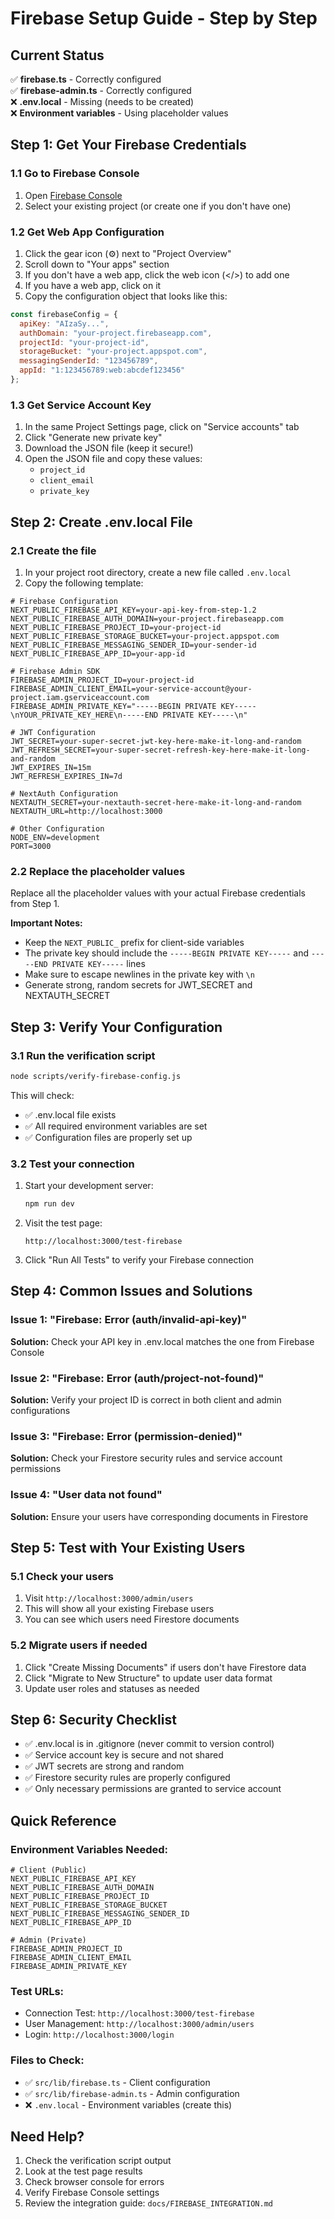 # Firebase Setup Guide - Step by Step

## Current Status
✅ **firebase.ts** - Correctly configured  
✅ **firebase-admin.ts** - Correctly configured  
❌ **.env.local** - Missing (needs to be created)  
❌ **Environment variables** - Using placeholder values  

## Step 1: Get Your Firebase Credentials

### 1.1 Go to Firebase Console
1. Open [Firebase Console](https://console.firebase.google.com/)
2. Select your existing project (or create one if you don't have one)

### 1.2 Get Web App Configuration
1. Click the gear icon (⚙️) next to "Project Overview"
2. Scroll down to "Your apps" section
3. If you don't have a web app, click the web icon (</>) to add one
4. If you have a web app, click on it
5. Copy the configuration object that looks like this:

```javascript
const firebaseConfig = {
  apiKey: "AIzaSy...",
  authDomain: "your-project.firebaseapp.com",
  projectId: "your-project-id",
  storageBucket: "your-project.appspot.com",
  messagingSenderId: "123456789",
  appId: "1:123456789:web:abcdef123456"
};
```

### 1.3 Get Service Account Key
1. In the same Project Settings page, click on "Service accounts" tab
2. Click "Generate new private key"
3. Download the JSON file (keep it secure!)
4. Open the JSON file and copy these values:
   - `project_id`
   - `client_email`
   - `private_key`

## Step 2: Create .env.local File

### 2.1 Create the file
1. In your project root directory, create a new file called `.env.local`
2. Copy the following template:

```env
# Firebase Configuration
NEXT_PUBLIC_FIREBASE_API_KEY=your-api-key-from-step-1.2
NEXT_PUBLIC_FIREBASE_AUTH_DOMAIN=your-project.firebaseapp.com
NEXT_PUBLIC_FIREBASE_PROJECT_ID=your-project-id
NEXT_PUBLIC_FIREBASE_STORAGE_BUCKET=your-project.appspot.com
NEXT_PUBLIC_FIREBASE_MESSAGING_SENDER_ID=your-sender-id
NEXT_PUBLIC_FIREBASE_APP_ID=your-app-id

# Firebase Admin SDK
FIREBASE_ADMIN_PROJECT_ID=your-project-id
FIREBASE_ADMIN_CLIENT_EMAIL=your-service-account@your-project.iam.gserviceaccount.com
FIREBASE_ADMIN_PRIVATE_KEY="-----BEGIN PRIVATE KEY-----\nYOUR_PRIVATE_KEY_HERE\n-----END PRIVATE KEY-----\n"

# JWT Configuration
JWT_SECRET=your-super-secret-jwt-key-here-make-it-long-and-random
JWT_REFRESH_SECRET=your-super-secret-refresh-key-here-make-it-long-and-random
JWT_EXPIRES_IN=15m
JWT_REFRESH_EXPIRES_IN=7d

# NextAuth Configuration
NEXTAUTH_SECRET=your-nextauth-secret-here-make-it-long-and-random
NEXTAUTH_URL=http://localhost:3000

# Other Configuration
NODE_ENV=development
PORT=3000
```

### 2.2 Replace the placeholder values
Replace all the placeholder values with your actual Firebase credentials from Step 1.

**Important Notes:**
- Keep the `NEXT_PUBLIC_` prefix for client-side variables
- The private key should include the `-----BEGIN PRIVATE KEY-----` and `-----END PRIVATE KEY-----` lines
- Make sure to escape newlines in the private key with `\n`
- Generate strong, random secrets for JWT_SECRET and NEXTAUTH_SECRET

## Step 3: Verify Your Configuration

### 3.1 Run the verification script
```bash
node scripts/verify-firebase-config.js
```

This will check:
- ✅ .env.local file exists
- ✅ All required environment variables are set
- ✅ Configuration files are properly set up

### 3.2 Test your connection
1. Start your development server:
   ```bash
   npm run dev
   ```

2. Visit the test page:
   ```
   http://localhost:3000/test-firebase
   ```

3. Click "Run All Tests" to verify your Firebase connection

## Step 4: Common Issues and Solutions

### Issue 1: "Firebase: Error (auth/invalid-api-key)"
**Solution:** Check your API key in .env.local matches the one from Firebase Console

### Issue 2: "Firebase: Error (auth/project-not-found)"
**Solution:** Verify your project ID is correct in both client and admin configurations

### Issue 3: "Firebase: Error (permission-denied)"
**Solution:** Check your Firestore security rules and service account permissions

### Issue 4: "User data not found"
**Solution:** Ensure your users have corresponding documents in Firestore

## Step 5: Test with Your Existing Users

### 5.1 Check your users
1. Visit `http://localhost:3000/admin/users`
2. This will show all your existing Firebase users
3. You can see which users need Firestore documents

### 5.2 Migrate users if needed
1. Click "Create Missing Documents" if users don't have Firestore data
2. Click "Migrate to New Structure" to update user data format
3. Update user roles and statuses as needed

## Step 6: Security Checklist

- ✅ .env.local is in .gitignore (never commit to version control)
- ✅ Service account key is secure and not shared
- ✅ JWT secrets are strong and random
- ✅ Firestore security rules are properly configured
- ✅ Only necessary permissions are granted to service account

## Quick Reference

### Environment Variables Needed:
```env
# Client (Public)
NEXT_PUBLIC_FIREBASE_API_KEY
NEXT_PUBLIC_FIREBASE_AUTH_DOMAIN
NEXT_PUBLIC_FIREBASE_PROJECT_ID
NEXT_PUBLIC_FIREBASE_STORAGE_BUCKET
NEXT_PUBLIC_FIREBASE_MESSAGING_SENDER_ID
NEXT_PUBLIC_FIREBASE_APP_ID

# Admin (Private)
FIREBASE_ADMIN_PROJECT_ID
FIREBASE_ADMIN_CLIENT_EMAIL
FIREBASE_ADMIN_PRIVATE_KEY
```

### Test URLs:
- Connection Test: `http://localhost:3000/test-firebase`
- User Management: `http://localhost:3000/admin/users`
- Login: `http://localhost:3000/login`

### Files to Check:
- ✅ `src/lib/firebase.ts` - Client configuration
- ✅ `src/lib/firebase-admin.ts` - Admin configuration
- ❌ `.env.local` - Environment variables (create this)

## Need Help?

1. Check the verification script output
2. Look at the test page results
3. Check browser console for errors
4. Verify Firebase Console settings
5. Review the integration guide: `docs/FIREBASE_INTEGRATION.md`






























